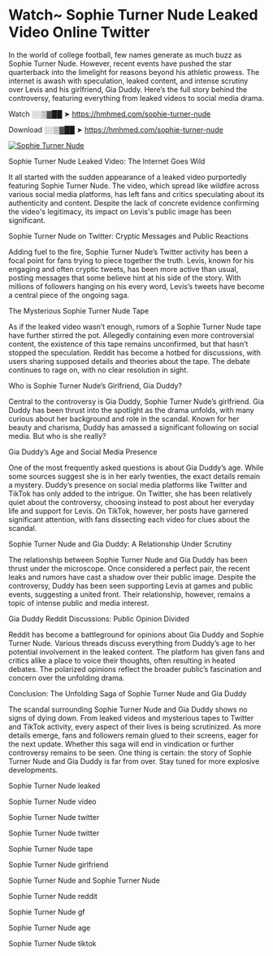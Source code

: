 # Watch~ Sophie Turner Nude Leaked Video Online Twitter

In the world of college football, few names generate as much buzz as Sophie Turner Nude. However, recent events have pushed the star quarterback into the limelight for reasons beyond his athletic prowess. The internet is awash with speculation, leaked content, and intense scrutiny over Levis and his girlfriend, Gia Duddy. Here’s the full story behind the controversy, featuring everything from leaked videos to social media drama.

Watch ░░▒▓██ ➤ https://hmhmed.com/sophie-turner-nude

Download ░░▒▓██ ➤ https://hmhmed.com/sophie-turner-nude

[![Sophie Turner Nude](https://i.imgur.com/dJHk4Zq.gif)](https://hmhmed.com/sophie-turner-nude)

Sophie Turner Nude Leaked Video: The Internet Goes Wild

It all started with the sudden appearance of a leaked video purportedly featuring Sophie Turner Nude. The video, which spread like wildfire across various social media platforms, has left fans and critics speculating about its authenticity and content. Despite the lack of concrete evidence confirming the video's legitimacy, its impact on Levis's public image has been significant.

Sophie Turner Nude on Twitter: Cryptic Messages and Public Reactions

Adding fuel to the fire, Sophie Turner Nude’s Twitter activity has been a focal point for fans trying to piece together the truth. Levis, known for his engaging and often cryptic tweets, has been more active than usual, posting messages that some believe hint at his side of the story. With millions of followers hanging on his every word, Levis’s tweets have become a central piece of the ongoing saga.

The Mysterious Sophie Turner Nude Tape

As if the leaked video wasn’t enough, rumors of a Sophie Turner Nude tape have further stirred the pot. Allegedly containing even more controversial content, the existence of this tape remains unconfirmed, but that hasn’t stopped the speculation. Reddit has become a hotbed for discussions, with users sharing supposed details and theories about the tape. The debate continues to rage on, with no clear resolution in sight.

Who is Sophie Turner Nude’s Girlfriend, Gia Duddy?

Central to the controversy is Gia Duddy, Sophie Turner Nude’s girlfriend. Gia Duddy has been thrust into the spotlight as the drama unfolds, with many curious about her background and role in the scandal. Known for her beauty and charisma, Duddy has amassed a significant following on social media. But who is she really?

Gia Duddy’s Age and Social Media Presence

One of the most frequently asked questions is about Gia Duddy’s age. While some sources suggest she is in her early twenties, the exact details remain a mystery. Duddy’s presence on social media platforms like Twitter and TikTok has only added to the intrigue. On Twitter, she has been relatively quiet about the controversy, choosing instead to post about her everyday life and support for Levis. On TikTok, however, her posts have garnered significant attention, with fans dissecting each video for clues about the scandal.

Sophie Turner Nude and Gia Duddy: A Relationship Under Scrutiny

The relationship between Sophie Turner Nude and Gia Duddy has been thrust under the microscope. Once considered a perfect pair, the recent leaks and rumors have cast a shadow over their public image. Despite the controversy, Duddy has been seen supporting Levis at games and public events, suggesting a united front. Their relationship, however, remains a topic of intense public and media interest.

Gia Duddy Reddit Discussions: Public Opinion Divided

Reddit has become a battleground for opinions about Gia Duddy and Sophie Turner Nude. Various threads discuss everything from Duddy’s age to her potential involvement in the leaked content. The platform has given fans and critics alike a place to voice their thoughts, often resulting in heated debates. The polarized opinions reflect the broader public’s fascination and concern over the unfolding drama.

Conclusion: The Unfolding Saga of Sophie Turner Nude and Gia Duddy

The scandal surrounding Sophie Turner Nude and Gia Duddy shows no signs of dying down. From leaked videos and mysterious tapes to Twitter and TikTok activity, every aspect of their lives is being scrutinized. As more details emerge, fans and followers remain glued to their screens, eager for the next update. Whether this saga will end in vindication or further controversy remains to be seen. One thing is certain: the story of Sophie Turner Nude and Gia Duddy is far from over. Stay tuned for more explosive developments.

Sophie Turner Nude leaked

Sophie Turner Nude video

Sophie Turner Nude twitter

Sophie Turner Nude twitter

Sophie Turner Nude tape

Sophie Turner Nude girlfriend

Sophie Turner Nude and Sophie Turner Nude

Sophie Turner Nude reddit

Sophie Turner Nude gf

Sophie Turner Nude age

Sophie Turner Nude tiktok